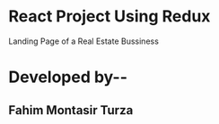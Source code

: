 # React Project Using Redux

Landing Page of a Real Estate Bussiness 

# Developed by--
## Fahim Montasir Turza 
